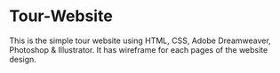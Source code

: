 # Tour-Website
This is the simple tour website using HTML, CSS, Adobe Dreamweaver, Photoshop & Illustrator. 
It has wireframe for each pages of the website design.
